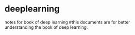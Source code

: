 # deeplearning
notes for book of deep learning
#this documents are for better understanding the book of deep learning. 

